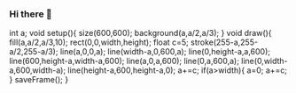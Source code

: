 ### Hi there 👋

<!--
**kathyecho/kathyecho** is a ✨ _special_ ✨ repository because its `README.md` (this file) appears on your GitHub profile.

Here are some ideas to get you started:

- 🔭 I’m currently working on ...
- 🌱 I’m currently learning ...
- 👯 I’m looking to collaborate on ...
- 🤔 I’m looking for help with ...
- 💬 Ask me about ...
- 📫 How to reach me: ...
- 😄 Pronouns: ...
- ⚡ Fun fact: ...
-->
int a;
void setup(){
size(600,600);
background(a,a/2,a/3);
}
void draw(){
  fill(a,a/2,a/3,10);
  rect(0,0,width,height);
float c=5;
stroke(255-a,255-a/2,255-a/3);
line(a,0,0,a);
line(width-a,0,600,a);
line(0,height-a,a,600);
line(600,height-a,width-a,600);
line(a,0,a,600);
line(0,a,600,a);
line(0,width-a,600,width-a);
line(height-a,600,height-a,0);
a+=c;
if(a>width){
  a=0;
  a+=c;
}
saveFrame();
}
